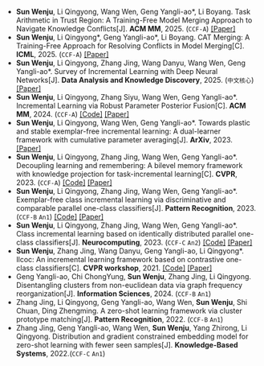 - **Sun Wenju**, Li Qingyong, Wang Wen, Geng Yangli-ao\*, Li Boyang. Task Arithmetic in Trust Region: A Training-Free Model Merging Approach to Navigate Knowledge Conflicts[J]. **ACM MM**, 2025. (`CCF-A`) [[Paper]](https://arxiv.org/pdf/2501.15065)
- **Sun Wenju**, Li Qingyong\*, Geng Yangli-ao\*, Li Boyang. CAT Merging: A Training-Free Approach for Resolving Conflicts in Model Merging[C]. **ICML**, 2025. (`CCF-A`) [[Paper]](https://arxiv.org/abs/2505.06977)
- **Sun Wenju**, Li Qingyong, Zhang Jing, Wang Danyu, Wang Wen, Geng Yangli-ao\*. Survey of Incremental Learning with Deep Neural Networks[J]. **Data Analysis and Knowledge Discovery**, 2025. (`中文核心`) [[Paper]](https://manu44.magtech.com.cn/Jwk_infotech_wk3/CN/10.11925/infotech.2096-3467.2024.0508)
- **Sun Wenju**, Li Qingyong, Zhang Siyu, Wang Wen, Geng Yangli-ao\*. Incremental Learning via Robust Parameter Posterior Fusion[C]. **ACM MM**, 2024. (`CCF-A`) [[Code]](https://github.com/SunWenJu123/rp2f) [[Paper]](https://dl.acm.org/doi/abs/10.1145/3664647.3681164)
- **Sun Wenju**, Li Qingyong, Wang Wen, Geng Yangli-ao\*. Towards plastic and stable exemplar-free incremental learning: A dual-learner framework with cumulative parameter averaging[J]. **ArXiv**, 2023. [[Paper]](https://arxiv.org/pdf/2310.18639)
- **Sun Wenju**, Li Qingyong, Zhang Jing, Wang Wen, Geng Yangli-ao\*. Decoupling learning and remembering: A bilevel memory framework with knowledge projection for task-incremental learning[C]. **CVPR**, 2023. (`CCF-A`) [[Code]](https://github.com/SunWenJu123/BMKP) [[Paper]](https://openaccess.thecvf.com/content/CVPR2023/papers/Sun_Decoupling_Learning_and_Remembering_A_Bilevel_Memory_Framework_With_Knowledge_CVPR_2023_paper.pdf)
- **Sun Wenju**, Li Qingyong, Zhang Jing, Wang Wen, Geng Yangli-ao\*. Exemplar-free class incremental learning via discriminative and comparable parallel one-class classifiers[J]. **Pattern Recognition**, 2023. (`CCF-B` `An1`) [[Code]](https://github.com/SunWenJu123/DCPOC) [[Paper]](https://www.sciencedirect.com/science/article/abs/pii/S0031320323002613)
- **Sun Wenju**, Li Qingyong, Zhang Jing, Wang Wen, Geng Yangli-ao\*. Class incremental learning based on identically distributed parallel one-class classifiers[J]. **Neurocomputing**, 2023. (`CCF-C` `An2`) [[Code]](https://github.com/SunWenJu123/IDPOC) [[Paper]](https://www.sciencedirect.com/science/article/abs/pii/S0925231223007026)
- **Sun Wenju**, Zhang Jing, Wang Danyu, Geng Yangli-ao, Li Qingyong\*. Ilcoc: An incremental learning framework based on contrastive one-class classifiers[C]. **CVPR workshop**, 2021. [[Code]](https://github.com/SunWenJu123/ILCOC) [[Paper]](https://openaccess.thecvf.com/content/CVPR2021W/CLVision/html/Sun_ILCOC_An_Incremental_Learning_Framework_Based_on_Contrastive_One-Class_Classifiers_CVPRW_2021_paper.html)
- Geng Yangli-ao, Chi ChongYung, **Sun Wenju**, Zhang Jing, Li Qingyong. Disentangling clusters from non-euclidean data via graph frequency reorganization[J]. **Information Sciences**, 2024. (`CCF-B` `An1`)
- Zhang Jing, Li Qingyong, Geng Yangli-ao, Wang Wen, **Sun Wenju**, Shi Chuan, Ding Zhengming. A zero-shot learning framework via cluster prototype matching[J]. **Pattern Recognition**, 2022. (`CCF-B` `An1`)
- Zhang Jing, Geng Yangli-ao, Wang Wen, **Sun Wenju**, Yang Zhirong, Li Qingyong. Distribution and gradient constrained embedding model for zero-shot learning with fewer seen samples[J]. **Knowledge-Based Systems**, 2022.(`CCF-C` `An1`)

